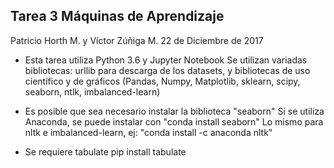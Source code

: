 ## Tarea 3 Máquinas de Aprendizaje

Patricio Horth M. y Víctor Zúñiga M.
22 de Diciembre de 2017

* Esta tarea utiliza Python 3.6 y Jupyter Notebook
Se utilizan variadas bibliotecas: urllib para descarga de los datasets, 
y bibliotecas de uso científico y de gráficos 
(Pandas, Numpy, Matplotlib, sklearn, scipy, seaborn, ntlk, imbalanced-learn)

* Es posible que sea necesario instalar la biblioteca "seaborn"
Si se utiliza Anaconda, se puede instalar con "conda install seaborn"
Lo mismo para nltk e imbalanced-learn, ej: "conda install -c anaconda nltk" 

* Se requiere tabulate
pip install tabulate
